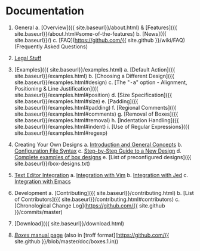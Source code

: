 # Documentation

  1. General
    a. [Overview]({{ site.baseurl}}/about.html) &amp; [Features]({{ site.baseurl}}/about.html#some-of-the-features)
    b. [News]({{ site.baseurl}}/)
    c. [FAQ](https://github.com/{{ site.github }}/wiki/FAQ) (Frequently Asked Questions)

  1. [Legal Stuff](legal.html)

  1. [Examples]({{ site.baseurl}}/examples.html)
    a. [Default Action]({{ site.baseurl}}/examples.html)
	b. [Choosing a Different Design]({{ site.baseurl}}/examples.html#design)
	c. [The &quot;<TT>-a</TT>&quot; option - Alignment, Positioning &amp; Line Justification]({{ site.baseurl}}/examples.html#position)
	d. [Size Specification]({{ site.baseurl}}/examples.html#size)
	e. [Padding]({{ site.baseurl}}/examples.html#padding)
	f. [Regional Comments]({{ site.baseurl}}/examples.html#comments)
	g. [Removal of Boxes]({{ site.baseurl}}/examples.html#removal)
	h. [Indentation Handling]({{ site.baseurl}}/examples.html#indent)
	i. [Use of Regular Expressions]({{ site.baseurl}}/examples.html#regexp)

  1. Creating Your Own Designs
    a. [Introduction and General Concepts](config-general.html)
	b. [Configuration File Syntax](config-syntax.html)
	c. [Step-by-Step Guide to a New Design](config-step.html)
	d. [Complete examples of box designs](config-complete_exp.html)
	e. [List of preconfigured designs]({{ site.baseurl}}/box-designs.txt)

  1. [Text Editor Integration](install.html)
    a. [Integration with Vim](install.html)
	b. [Integration with Jed](install.html#jed)
	c. [Integration with Emacs](install.html#emacs)

  1. Development
    a. [Contributing]({{ site.baseurl}}/contributing.html)
	b. [List of Contributors]({{ site.baseurl}}/contributing.html#contributors)
	c. [Chronological Change Log](https://github.com/{{ site.github }}/commits/master)

  1. [Download]({{ site.baseurl}}/download.html)

  1. [*Boxes* manual page](boxes-man-1.html) (also in [troff format](https://github.com/{{ site.github }}/blob/master/doc/boxes.1.in))
